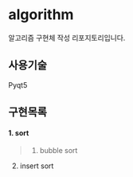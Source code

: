 # algorithm
알고리즘 구현체 작성 리포지토리입니다.

## 사용기술
Pyqt5

## 구현목록
#### 1. sort
> 1. bubble sort 
2. insert sort
